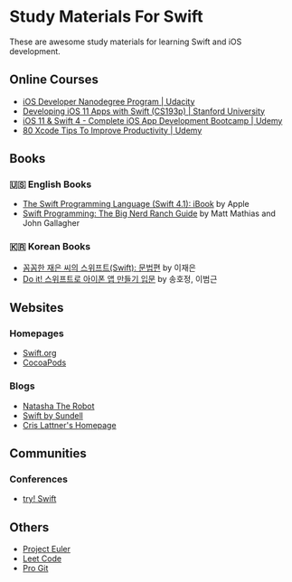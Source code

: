 # Study Materials For Swift
These are awesome study materials for learning Swift and iOS development.
## Online Courses
- [iOS Developer Nanodegree Program | Udacity](https://www.udacity.com/course/ios-developer-nanodegree--nd003)
- [Developing iOS 11 Apps with Swift (CS193p) | Stanford University](https://itunes.apple.com/us/course/developing-ios-11-apps-with-swift/id1309275316)
- [iOS 11 & Swift 4 - Complete iOS App Development Bootcamp | Udemy](https://www.udemy.com/ios-11-app-development-bootcamp/learn/v4/overview)
- [80 Xcode Tips To Improve Productivity | Udemy](https://www.udemy.com/xcode-tips-and-tricks/learn/v4/overview)
## Books
### 🇺🇸 English Books
- [The Swift Programming Language (Swift 4.1): iBook](https://developer.apple.com/library/content/documentation/Swift/Conceptual/Swift_Programming_Language/index.html#//apple_ref/doc/uid/TP40014097-CH3-ID0) by Apple
- [Swift Programming: The Big Nerd Ranch Guide](https://www.bignerdranch.com/books/swift-programming/) by Matt Mathias and John Gallagher
### 🇰🇷 Korean Books
- [꼼꼼한 재은 씨의 스위프트(Swift): 문법편](https://kyobobook.co.kr/product/detailViewKor.laf?mallGb=KOR&ejkGb=KOR&barcode=9791186710234&orderClick=JAj) by 이재은
- [Do it! 스위프트로 아이폰 앱 만들기 입문](http://www.kyobobook.co.kr/product/detailViewKor.laf?ejkGb=KOR&mallGb=KOR&barcode=9791188612147&orderClick=LAG&Kc=) by 송호정, 이범근
## Websites
### Homepages
- [Swift.org](https://swift.org)
- [CocoaPods](https://cocoapods.org)
### Blogs
- [Natasha The Robot](https://www.natashatherobot.com)
- [Swift by Sundell](https://www.swiftbysundell.com)
- [Cris Lattner's Homepage](http://nondot.org/sabre/)
## Communities
### Conferences
- [try! Swift](https://www.tryswift.co)
## Others
- [Project Euler](https://projecteuler.net)
- [Leet Code](https://leetcode.com)
- [Pro Git](https://git-scm.com/book/en/v2)
